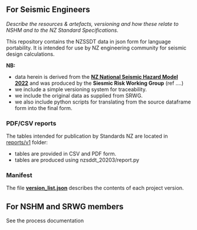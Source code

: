 ## For Seismic Engineers

*Describe the resources & artefacts, versioning and how these relate to NSHM and to the NZ Standard Specifications.*

This repository contains the NZSSDT data in json form for language portability. It is intended
for use by NZ engineering community for seismic design calculations.

**NB:**

 - data herein is derived from the **[NZ National Seismic Hazard Model 2022](https://www.gns.cri.nz/research-projects/national-seismic-hazard-model/)** and was produced by the **Siesmic Risk Working Group** (ref ....)
 - we include a simple versioning system for traceability.
 - we include the original data as supplied from SRWG.
 - we also include python scripts for translating from the source dataframe form into the final form.


### PDF/CSV reports

The tables intended for publication by Standards NZ are located in [reports/v1](https://github.com/GNS-Science/nzssdt-2023/blob/main/reports) folder:

 - tables are provided in CSV and PDF form.
 - tables are produced using nzsddt_20203/report.py


### Manifest

The file **[version_list.json](https://github.com/GNS-Science/nzssdt-2023/blob/main/resources/version_list.json)** describes the contents of each project version.


## For NSHM and SRWG members

See the process documentation